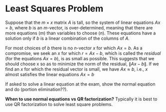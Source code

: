 # Least Squares Problem
Suppose that the $m \times x$ matrix $A$ is tall, so the system of linear equations $Ax = b$, where $b$ is an $m$-vector, is over-determined, meaning that there are more equations ($m$) than variables to choose ($n$). These equations have a solution only if $b$ is a linear combination of the columns of $A$.

For most choices of $b$ there is no $n$-vector $x$ for which $Ax=b$. As a compromise, we seek an $x$ for which $r=Ax-b$, which is called the *residual* (for the equations $Ax=b$), is as small as possible. This suggests that we should choose x so as to minimize the norm of the residual, $\lVert Ax−b \rVert$. If we find an $x$ for which the residual vector is small, we have $Ax \approx b$, i.e., $x$ almost satisfies the linear equations $Ax=b$ 

If asked to solve a linear equation at the exam, show the normal equation and do (portion elimination??). 

**When to use normal equations vs QR factorization?**
Typically it is best to use QR factorization to solve least square problems.

